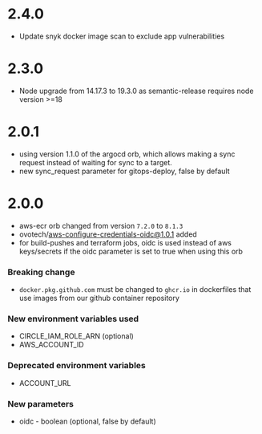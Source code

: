 # 2.4.0
* Update snyk docker image scan to exclude app vulnerabilities

# 2.3.0
* Node upgrade from 14.17.3 to 19.3.0 as semantic-release requires node version >=18

# 2.0.1
* using version 1.1.0 of the argocd orb, which allows making a sync request instead of waiting for sync to a target. 
* new sync_request parameter for gitops-deploy, false by default

# 2.0.0

* aws-ecr orb changed from version `7.2.0` to `8.1.3`
* ovotech/aws-configure-credentials-oidc@1.0.1 added
* for build-pushes and terraform jobs, oidc is used instead of aws keys/secrets if the oidc parameter is set to true when using this orb

### Breaking change 
* `docker.pkg.github.com` must be changed to `ghcr.io` in dockerfiles that use images from our github container repository

### New environment variables used 
* CIRCLE_IAM_ROLE_ARN (optional)
* AWS_ACCOUNT_ID

### Deprecated environment variables 
* ACCOUNT_URL

### New parameters 
* oidc - boolean (optional, false by default)
